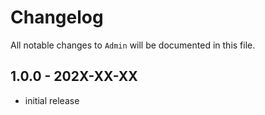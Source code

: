 # Changelog

All notable changes to `Admin` will be documented in this file.

## 1.0.0 - 202X-XX-XX

- initial release
